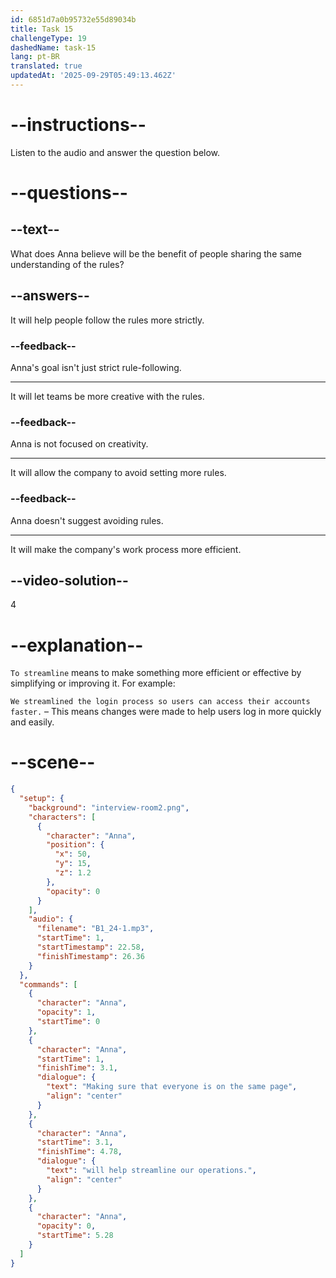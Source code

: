 ```yaml
---
id: 6851d7a0b95732e55d89034b
title: Task 15
challengeType: 19
dashedName: task-15
lang: pt-BR
translated: true
updatedAt: '2025-09-29T05:49:13.462Z'
---
```


<!-- (Audio) Anna: Making sure that everyone is on the same page will help streamline our operations. -->

# --instructions--

Listen to the audio and answer the question below.

# --questions--

## --text--

What does Anna believe will be the benefit of people sharing the same understanding of the rules?

## --answers--

It will help people follow the rules more strictly.

### --feedback--

Anna's goal isn't just strict rule-following.

---

It will let teams be more creative with the rules.

### --feedback--

Anna is not focused on creativity.

---

It will allow the company to avoid setting more rules.

### --feedback--

Anna doesn't suggest avoiding rules.

---

It will make the company's work process more efficient.

## --video-solution--

4

# --explanation--

`To streamline` means to make something more efficient or effective by simplifying or improving it. For example:

`We streamlined the login process so users can access their accounts faster.` – This means changes were made to help users log in more quickly and easily.

# --scene--

```json
{
  "setup": {
    "background": "interview-room2.png",
    "characters": [
      {
        "character": "Anna",
        "position": {
          "x": 50,
          "y": 15,
          "z": 1.2
        },
        "opacity": 0
      }
    ],
    "audio": {
      "filename": "B1_24-1.mp3",
      "startTime": 1,
      "startTimestamp": 22.58,
      "finishTimestamp": 26.36
    }
  },
  "commands": [
    {
      "character": "Anna",
      "opacity": 1,
      "startTime": 0
    },
    {
      "character": "Anna",
      "startTime": 1,
      "finishTime": 3.1,
      "dialogue": {
        "text": "Making sure that everyone is on the same page",
        "align": "center"
      }
    },
    {
      "character": "Anna",
      "startTime": 3.1,
      "finishTime": 4.78,
      "dialogue": {
        "text": "will help streamline our operations.",
        "align": "center"
      }
    },
    {
      "character": "Anna",
      "opacity": 0,
      "startTime": 5.28
    }
  ]
}
```
